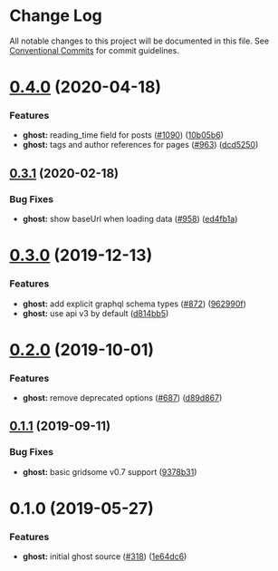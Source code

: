 # Change Log

All notable changes to this project will be documented in this file.
See [Conventional Commits](https://conventionalcommits.org) for commit guidelines.

# [0.4.0](https://github.com/gridsome/gridsome/tree/master/packages/source-ghost/compare/@gridsome/source-ghost@0.3.1...@gridsome/source-ghost@0.4.0) (2020-04-18)


### Features

* **ghost:** reading_time field for posts ([#1090](https://github.com/gridsome/gridsome/tree/master/packages/source-ghost/issues/1090)) ([10b05b6](https://github.com/gridsome/gridsome/tree/master/packages/source-ghost/commit/10b05b61a16201b47995152a32ccb7cb49653f82))
* **ghost:** tags and author references for pages ([#963](https://github.com/gridsome/gridsome/tree/master/packages/source-ghost/issues/963)) ([dcd5250](https://github.com/gridsome/gridsome/tree/master/packages/source-ghost/commit/dcd5250ee8e4ed2f7ec5220f4a03c1180920f9f3))





## [0.3.1](https://github.com/gridsome/gridsome/tree/master/packages/source-ghost/compare/@gridsome/source-ghost@0.3.0...@gridsome/source-ghost@0.3.1) (2020-02-18)


### Bug Fixes

* **ghost:** show baseUrl when loading data ([#958](https://github.com/gridsome/gridsome/tree/master/packages/source-ghost/issues/958)) ([ed4fb1a](https://github.com/gridsome/gridsome/tree/master/packages/source-ghost/commit/ed4fb1aaf08d38372976e1fe6bd69b157b18aa2a))





# [0.3.0](https://github.com/gridsome/gridsome/tree/master/packages/source-ghost/compare/@gridsome/source-ghost@0.2.0...@gridsome/source-ghost@0.3.0) (2019-12-13)


### Features

* **ghost:** add explicit graphql schema types ([#872](https://github.com/gridsome/gridsome/tree/master/packages/source-ghost/issues/872)) ([962990f](https://github.com/gridsome/gridsome/tree/master/packages/source-ghost/commit/962990f2367a5f7ea37615c07b6ca4411f5c5c2b))
* **ghost:** use api v3 by default ([d814bb5](https://github.com/gridsome/gridsome/tree/master/packages/source-ghost/commit/d814bb515e38a4234522448b03d532c5eab381c8))





# [0.2.0](https://github.com/gridsome/gridsome/tree/master/packages/source-ghost/compare/@gridsome/source-ghost@0.1.1...@gridsome/source-ghost@0.2.0) (2019-10-01)


### Features

* **ghost:** remove deprecated options ([#687](https://github.com/gridsome/gridsome/tree/master/packages/source-ghost/issues/687)) ([d89d867](https://github.com/gridsome/gridsome/tree/master/packages/source-ghost/commit/d89d867))





## [0.1.1](https://github.com/gridsome/gridsome/tree/master/packages/source-ghost/compare/@gridsome/source-ghost@0.1.0...@gridsome/source-ghost@0.1.1) (2019-09-11)


### Bug Fixes

* **ghost:** basic gridsome v0.7 support ([9378b31](https://github.com/gridsome/gridsome/tree/master/packages/source-ghost/commit/9378b31))





# 0.1.0 (2019-05-27)


### Features

* **ghost:** initial ghost source ([#318](https://github.com/gridsome/gridsome/tree/master/packages/source-ghost/issues/318)) ([1e64dc6](https://github.com/gridsome/gridsome/tree/master/packages/source-ghost/commit/1e64dc6))
